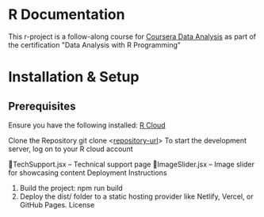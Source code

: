 # R Documentation

This r-project is a follow-along course for [Coursera Data Analysis](https://www.coursera.org/learn/data-analysis-r) as part of the certification "Data Analysis with R Programming"

# Installation & Setup
## Prerequisites
Ensure you have the following installed:
[R Cloud](https://posit.cloud/)

Clone the Repository
git clone <[repository-url](https://github.com/julielaursen/r-projects.git)>
To start the development server, log on to your R cloud account



TechSupport.jsx – Technical support page
ImageSlider.jsx – Image slider for showcasing content
Deployment Instructions
1. Build the project:
npm run build
2. Deploy the dist/ folder to a static hosting provider like Netlify, Vercel, or GitHub 
Pages.
License
